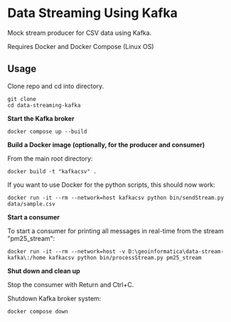 Data Streaming Using Kafka
============

Mock stream producer for CSV data using Kafka.

Requires Docker and Docker Compose (Linux OS)

Usage
-------------------

Clone repo and cd into directory.

```
git clone 
cd data-streaming-kafka
```

**Start the Kafka broker**

```
docker compose up --build
```

**Build a Docker image (optionally, for the producer and consumer)**

From the main root directory:

```
docker build -t "kafkacsv" .
```

If you want to use Docker for the python scripts, this should now work:

```
docker run -it --rm --network=host kafkacsv python bin/sendStream.py data/sample.csv
```

**Start a consumer**

To start a consumer for printing all messages in real-time from the stream "pm25_stream":

```
docker run -it --rm --network=host -v D:\geoinformatica\data-stream-kafka\:/home kafkacsv python bin/processStream.py pm25_stream
```

**Shut down and clean up**

Stop the consumer with Return and Ctrl+C.

Shutdown Kafka broker system:

```
docker compose down
```